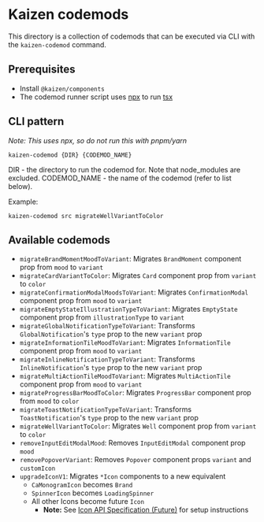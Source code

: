 
# Kaizen codemods
This directory is a collection of codemods that can be executed via CLI with the `kaizen-codemod` command.

## Prerequisites

- Install `@kaizen/components`
- The codemod runner script uses [npx](https://docs.npmjs.com/cli/v10/commands/npx) to run [tsx](https://tsx.is/getting-started)

## CLI pattern

_Note: This uses npx, so do not run this with pnpm/yarn_

```
kaizen-codemod {DIR} {CODEMOD_NAME}
```

DIR - the directory to run the codemod for. Note that node_modules are excluded.
CODEMOD_NAME - the name of the codemod (refer to list below).

Example:
```
kaizen-codemod src migrateWellVariantToColor
```

## Available codemods
- `migrateBrandMomentMoodToVariant`: Migrates `BrandMoment` component prop from `mood` to `variant`
- `migrateCardVariantToColor`: Migrates `Card` component prop from `variant` to `color`
- `migrateConfirmationModalMoodsToVariant`: Migrates `ConfirmationModal` component prop from `mood` to `variant`
- `migrateEmptyStateIllustrationTypeToVariant`: Migrates `EmptyState` component prop from `illustrationType` to `variant`
- `migrateGlobalNotificationTypeToVariant`: Transforms `GlobalNotification`'s `type` prop to the new `variant` prop
- `migrateInformationTileMoodToVariant`: Migrates `InformationTile` component prop from `mood` to `variant`
- `migrateInlineNotificationTypeToVariant`: Transforms `InlineNotification`'s `type` prop to the new `variant` prop
- `migrateMultiActionTileMoodToVariant`: Migrates `MultiActionTile` component prop from `mood` to `variant`
- `migrateProgressBarMoodToColor`: Migrates `ProgressBar` component prop from `mood` to `color`
- `migrateToastNotificationTypeToVariant`: Transforms `ToastNotification`'s `type` prop to the new `variant` prop
- `migrateWellVariantToColor`: Migrates `Well` component prop from `variant` to `color`
- `removeInputEditModalMood`: Removes `InputEditModal` component prop `mood`
- `removePopoverVariant`: Removes `Popover` component props `variant` and `customIcon`
- `upgradeIconV1`: Migrates `*Icon` components to a new equivalent
  - `CaMonogramIcon` becomes `Brand`
  - `SpinnerIcon` becomes `LoadingSpinner`
  - All other Icons become future `Icon`
    - **Note:** See [Icon API Specification (Future)](https://cultureamp.design/?path=/docs/illustrations-icon-icon-future-api-specification--docs) for setup instructions
